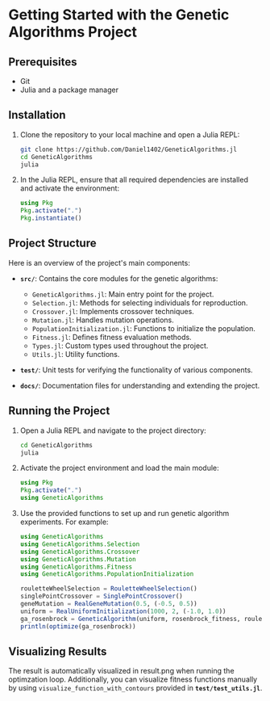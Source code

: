 # Getting Started with the Genetic Algorithms Project
## Prerequisites

- Git
- Julia and a package manager

## Installation

1. Clone the repository to your local machine and open a Julia REPL:

   ```bash
   git clone https://github.com/Daniel1402/GeneticAlgorithms.jl
   cd GeneticAlgorithms
   julia
   ```

2. In the Julia REPL, ensure that all required dependencies are installed and activate the environment:

   ```julia
   using Pkg
   Pkg.activate(".")
   Pkg.instantiate()
   ```

## Project Structure

Here is an overview of the project's main components:

- **`src/`**: Contains the core modules for the genetic algorithms:
  - `GeneticAlgorithms.jl`: Main entry point for the project.
  - `Selection.jl`: Methods for selecting individuals for reproduction.
  - `Crossover.jl`: Implements crossover techniques.
  - `Mutation.jl`: Handles mutation operations.
  - `PopulationInitialization.jl`: Functions to initialize the population.
  - `Fitness.jl`: Defines fitness evaluation methods.
  - `Types.jl`: Custom types used throughout the project.
  - `Utils.jl`: Utility functions.

- **`test/`**: Unit tests for verifying the functionality of various components.
- **`docs/`**: Documentation files for understanding and extending the project.

## Running the Project

1. Open a Julia REPL and navigate to the project directory:

   ```bash
   cd GeneticAlgorithms
   julia
   ```

2. Activate the project environment and load the main module:

   ```julia
   using Pkg
   Pkg.activate(".")
   using GeneticAlgorithms
   ```

3. Use the provided functions to set up and run genetic algorithm experiments. For example:

   ```julia
   using GeneticAlgorithms
   using GeneticAlgorithms.Selection
   using GeneticAlgorithms.Crossover
   using GeneticAlgorithms.Mutation
   using GeneticAlgorithms.Fitness
   using GeneticAlgorithms.PopulationInitialization

   rouletteWheelSelection = RouletteWheelSelection()
   singlePointCrossover = SinglePointCrossover()
   geneMutation = RealGeneMutation(0.5, (-0.5, 0.5))
   uniform = RealUniformInitialization(1000, 2, (-1.0, 1.0))
   ga_rosenbrock = GeneticAlgorithm(uniform, rosenbrock_fitness, rouletteWheelSelection, singlePointCrossover, geneMutation, true, 100, 0.5)
   println(optimize(ga_rosenbrock))
   ```

## Visualizing Results

The result is automatically visualized in result.png when running the optimzation loop. Additionally, you can visualize fitness functions manually by using `visualize_function_with_contours` provided in **`test/test_utils.jl`**.

